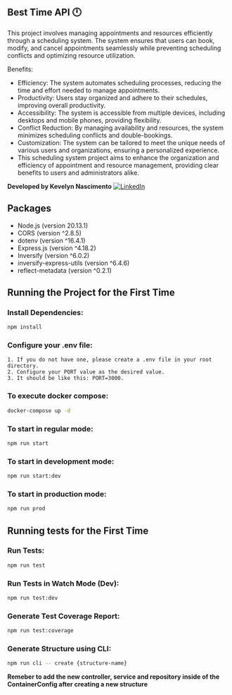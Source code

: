 ## Best Time API 🕛

This project involves managing appointments and resources efficiently through a scheduling system. The system ensures that users can book, modify, and cancel appointments seamlessly while preventing scheduling conflicts and optimizing resource utilization.

Benefits:
- Efficiency: The system automates scheduling processes, reducing the time and effort needed to manage appointments.
- Productivity: Users stay organized and adhere to their schedules, improving overall productivity.
- Accessibility: The system is accessible from multiple devices, including desktops and mobile phones, providing flexibility.
- Conflict Reduction: By managing availability and resources, the system minimizes scheduling conflicts and double-bookings.
- Customization: The system can be tailored to meet the unique needs of various users and organizations, ensuring a personalized experience.
- This scheduling system project aims to enhance the organization and efficiency of appointment and resource management, providing clear benefits to users and administrators alike.

**Developed by Kevelyn Nascimento** <a href="https://www.linkedin.com/in/kevelynnascimento" target="_blank"><img src="https://img.shields.io/badge/LinkedIn-%230077B5.svg?&style=flat-square&logo=linkedin&logoColor=white" alt="LinkedIn"></a>

## Packages

- Node.js (version 20.13.1)
- CORS (version ^2.8.5)
- dotenv (version ^16.4.1)
- Express.js (version ^4.18.2)
- Inversify (version ^6.0.2)
- inversify-express-utils (version ^6.4.6)
- reflect-metadata (version ^0.2.1)

## Running the Project for the First Time

### Install Dependencies:

```bash
npm install
```

### Configure your .env file:

```
1. If you do not have one, please create a .env file in your root directory.
2. Configure your PORT value as the desired value.
3. It should be like this: PORT=3000.
```

### To execute docker compose:

```bash
docker-compose up -d
```

### To start in regular mode:

```bash
npm run start
```

### To start in development mode:

```bash
npm run start:dev
```

### To start in production mode:

```bash
npm run prod
```

## Running tests for the First Time

### Run Tests:

```bash
npm run test
```

### Run Tests in Watch Mode (Dev):

```bash
npm run test:dev
```

### Generate Test Coverage Report:

```bash
npm run test:coverage
```

### Generate Structure using CLI:

```bash
npm run cli -- create {structure-name}
```

**Remeber to add the new controller, service and repository inside of the ContainerConfig after creating a new structure**